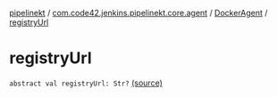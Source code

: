 [pipelinekt](../../index.md) / [com.code42.jenkins.pipelinekt.core.agent](../index.md) / [DockerAgent](index.md) / [registryUrl](./registry-url.md)

# registryUrl

`abstract val registryUrl: Str?` [(source)](https://github.com/code42/pipelinekt/tree/master/core/src/main/kotlin/com/code42/jenkins/pipelinekt/core/agent/DockerAgent.kt#L11)